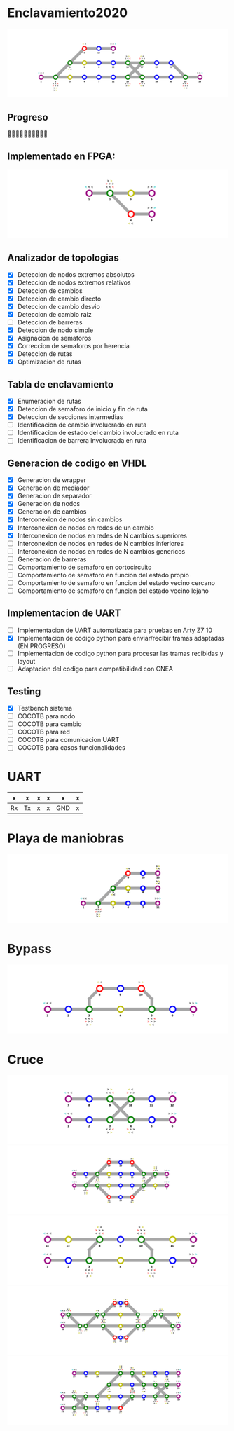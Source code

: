 # Enclavamiento2020

![Mapa_0](https://github.com/Martin-N-Menendez/Enclavamiento2020/blob/master/Mapa/Mapas/Mapa_0.png)

## Progreso
:white_square_button::white_square_button::white_square_button::white_square_button::black_square_button::black_square_button::black_square_button::black_square_button::black_square_button::black_square_button:


## Implementado en FPGA:
![Mapa_8](https://github.com/Martin-N-Menendez/Enclavamiento2020/blob/master/Mapa/Mapas/Mapa_8.png)

## Analizador de topologias
- [x] Deteccion de nodos extremos absolutos
- [x] Deteccion de nodos extremos relativos
- [x] Deteccion de cambios
- [x] Deteccion de cambio directo
- [x] Deteccion de cambio desvio
- [x] Deteccion de cambio raiz
- [ ] Deteccion de barreras
- [x] Deteccion de nodo simple
- [x] Asignacion de semaforos
- [x] Correccion de semaforos por herencia
- [x] Deteccion de rutas
- [x] Optimizacion de rutas
## Tabla de enclavamiento
- [x] Enumeracion de rutas
- [x] Deteccion de semaforo de inicio y fin de ruta
- [x] Deteccion de secciones intermedias
- [ ] Identificacion de cambio involucrado en ruta
- [ ] Identificacion de estado del cambio involucrado en ruta
- [ ] Identificacion de barrera involucrada en ruta
## Generacion de codigo en VHDL
- [x] Generacion de wrapper
- [x] Generacion de mediador
- [x] Generacion de separador
- [x] Generacion de nodos
- [x] Generacion de cambios
- [x] Interconexion de nodos sin cambios
- [x] Interconexion de nodos en redes de un cambio
- [x] Interconexion de nodos en redes de N cambios superiores
- [ ] Interconexion de nodos en redes de N cambios inferiores
- [ ] Interconexion de nodos en redes de N cambios genericos
- [ ] Generacion de barreras
- [ ] Comportamiento de semaforo en cortocircuito
- [ ] Comportamiento de semaforo en funcion del estado propio
- [ ] Comportamiento de semaforo en funcion del estado vecino cercano
- [ ] Comportamiento de semaforo en funcion del estado vecino lejano
## Implementacion de UART
- [ ] Implementacion de UART automatizada para pruebas en Arty Z7 10
- [x] Implementacion de codigo python para enviar/recibir tramas adaptadas (EN PROGRESO)
- [ ] Implementacion de codigo python para procesar las tramas recibidas y layout
- [ ] Adaptacion del codigo para compatibilidad con CNEA
## Testing
- [x] Testbench sistema
- [ ] COCOTB para nodo
- [ ] COCOTB para cambio
- [ ] COCOTB para red
- [ ] COCOTB para comunicacion UART
- [ ] COCOTB para casos funcionalidades
 
# UART
| x | x | x | x | x | x |
| - | - | - | - | - | - |
| Rx | Tx | x | x | GND | x |

# Playa de maniobras
![Mapa_1](https://github.com/Martin-N-Menendez/Enclavamiento2020/blob/master/Mapa/Mapas/Mapa_1.png)
# Bypass
![Mapa_2](https://github.com/Martin-N-Menendez/Enclavamiento2020/blob/master/Mapa/Mapas/Mapa_2.png)
# Cruce
![Mapa_3](https://github.com/Martin-N-Menendez/Enclavamiento2020/blob/master/Mapa/Mapas/Mapa_3.png)
![Mapa_4](https://github.com/Martin-N-Menendez/Enclavamiento2020/blob/master/Mapa/Mapas/Mapa_4.png)
![Mapa_5](https://github.com/Martin-N-Menendez/Enclavamiento2020/blob/master/Mapa/Mapas/Mapa_5.png)
![Mapa_6](https://github.com/Martin-N-Menendez/Enclavamiento2020/blob/master/Mapa/Mapas/Mapa_6.png)
![Mapa_7](https://github.com/Martin-N-Menendez/Enclavamiento2020/blob/master/Mapa/Mapas/Mapa_7.png)
